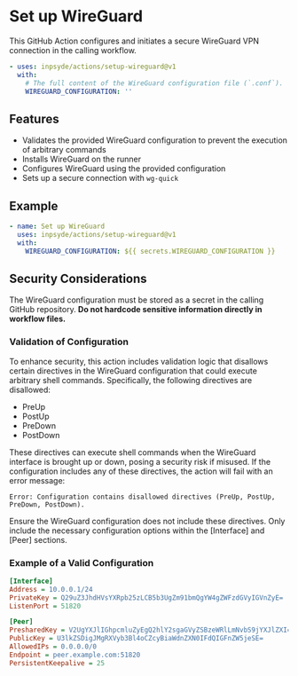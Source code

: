 # Set up WireGuard

This GitHub Action configures and initiates a secure WireGuard VPN connection in the calling
workflow.

```yml
- uses: inpsyde/actions/setup-wireguard@v1
  with:
    # The full content of the WireGuard configuration file (`.conf`).
    WIREGUARD_CONFIGURATION: ''
```

## Features

- Validates the provided WireGuard configuration to prevent the execution of arbitrary commands
- Installs WireGuard on the runner
- Configures WireGuard using the provided configuration
- Sets up a secure connection with `wg-quick`

## Example

```yml
- name: Set up WireGuard
  uses: inpsyde/actions/setup-wireguard@v1
  with:
    WIREGUARD_CONFIGURATION: ${{ secrets.WIREGUARD_CONFIGURATION }}
```

## Security Considerations

The WireGuard configuration must be stored as a secret in the calling GitHub repository. **Do not
hardcode sensitive information directly in workflow files.**

### Validation of Configuration

To enhance security, this action includes validation logic that disallows certain directives in the
WireGuard configuration that could execute arbitrary shell commands. Specifically, the following
directives are disallowed:

- PreUp
- PostUp
- PreDown
- PostDown

These directives can execute shell commands when the WireGuard interface is brought up or down,
posing a security risk if misused. If the configuration includes any of these directives, the action
will fail with an error message:

```
Error: Configuration contains disallowed directives (PreUp, PostUp, PreDown, PostDown).
```

Ensure the WireGuard configuration does not include these directives. Only include the necessary
configuration options within the [Interface] and [Peer] sections.

### Example of a Valid Configuration

```ini
[Interface]
Address = 10.0.0.1/24
PrivateKey = Q29uZ3JhdHVsYXRpb25zLCB5b3UgZm91bmQgYW4gZWFzdGVyIGVnZyE=
ListenPort = 51820

[Peer]
PresharedKey = V2UgYXJlIGhpcmluZyEgQ2hlY2sgaGVyZSBzeWRlLmNvbS9jYXJlZXI=
PublicKey = U3lkZSDigJMgRXVyb3Bl4oCZcyBiaWdnZXN0IFdQIGFnZW5jeSE=
AllowedIPs = 0.0.0.0/0
Endpoint = peer.example.com:51820
PersistentKeepalive = 25
```
